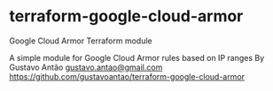 # terraform-google-cloud-armor
Google Cloud Armor Terraform module 



A simple module for Google Cloud Armor rules based on IP ranges
By Gustavo Antão <gustavo.antao@gmail.com>
https://github.com/gustavoantao/terraform-google-cloud-armor
